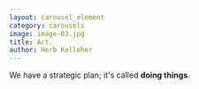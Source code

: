 ```yaml
---
layout: carousel_element
category: carousels
image: image-03.jpg
title: Act.
author: Herb Kelleher
---
```

We have a strategic plan; it's called <strong>doing things</strong>.
